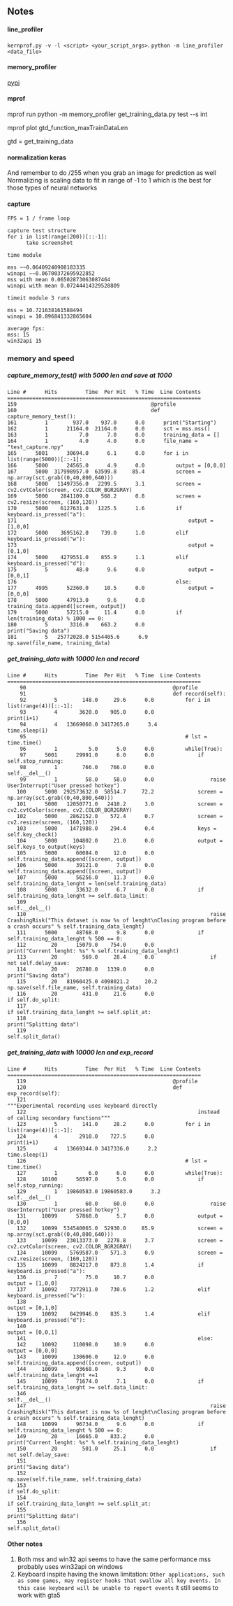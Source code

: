 ## Notes



#### line_profiler
`kernprof.py -v -l <script> <your_script_args>`.
`python -m line_profiler <data_file>`

#### memory_profiler
[pypi](https://pypi.org/project/memory-profiler/)

#### mprof
mprof run python -m memory_profiler get_training_data.py test --s int

mprof plot gtd_function_maxTrainDataLen

gtd = get_training_data



#### normalization keras
And remember to do /255 when you grab an image for prediction as well
Normalizing is scaling data to fit in range of -1 to 1 which is the best for those types of neural networks

#### capture

`FPS = 1 / frame loop`


    capture test structure
    for i in list(range(200))[::-1]:
          take screenshot

    time module

    mss ~~0.06409240908183335
    winapi ~~0.06700372695922852
    mss with mean 0.06502873063087464
    winapi with mean 0.07244414329528809

    timeit module 3 runs

    mss = 10.721638161588494
    winapi = 10.896841332865604

    average fps:
    mss: 15
    win32api 15


### memory and speed

##### capture_memory_test() with 5000 len and save at 1000
    Line #      Hits         Time  Per Hit   % Time  Line Contents
    ==============================================================
    159                                           @profile
    160                                           def capture_memory_test():
    161         1        937.0    937.0      0.0      print("Starting")
    162         1      21164.0  21164.0      0.0      sct = mss.mss()
    163         1          7.0      7.0      0.0      training_data = []
    164         1          4.0      4.0      0.0      file_name = "test_capture.npy"
    165      5001      30694.0      6.1      0.0      for i in list(range(5000))[::-1]:
    166      5000      24565.0      4.9      0.0          output = [0,0,0]
    167      5000  317998957.0  63599.8     85.4          screen = np.array(sct.grab((0,40,800,640)))
    168      5000   11497356.0   2299.5      3.1          screen = cv2.cvtColor(screen, cv2.COLOR_BGR2GRAY)
    169      5000    2841109.0    568.2      0.8          screen = cv2.resize(screen, (160,120))
    170      5000    6127631.0   1225.5      1.6          if keyboard.is_pressed("a"):
    171                                                       output = [1,0,0]
    172      5000    3695162.0    739.0      1.0          elif keyboard.is_pressed("w"):
    173                                                       output = [0,1,0]
    174      5000    4279551.0    855.9      1.1          elif keyboard.is_pressed("d"):
    175         5         48.0      9.6      0.0              output = [0,0,1]
    176                                                   else:
    177      4995      52360.0     10.5      0.0              output = [0,0,0]
    178      5000      47913.0      9.6      0.0          training_data.append([screen, output])
    179      5000      57215.0     11.4      0.0          if len(training_data) % 1000 == 0:
    180         5       3316.0    663.2      0.0              print("Saving data")
    181         5   25772028.0 5154405.6      6.9              np.save(file_name, training_data)

##### get_training_data with 10000 len and record
    Line #      Hits         Time  Per Hit   % Time  Line Contents
    ==============================================================
        90                                               @profile
        91                                               def record(self):
        92         5        148.0     29.6      0.0          for i in list(range(4))[::-1]:
        93         4       3620.0    905.0      0.0              print(i+1)
        94         4   13669060.0 3417265.0      3.4              time.sleep(1)
        95                                                   # lst = time.time()
        96         1          5.0      5.0      0.0          while(True):
        97      5001      29991.0      6.0      0.0              if self.stop_running:
        98         1        766.0    766.0      0.0                  self.__del__()
        99         1         58.0     58.0      0.0                  raise UserInterrupt("User pressed hotkey")
       100      5000  292573632.0  58514.7     72.2              screen = np.array(sct.grab((0,40,800,640)))
       101      5000   12050771.0   2410.2      3.0              screen = cv2.cvtColor(screen, cv2.COLOR_BGR2GRAY)
       102      5000    2862152.0    572.4      0.7              screen = cv2.resize(screen, (160,120))
       103      5000    1471988.0    294.4      0.4              keys = self.key_check()
       104      5000     104802.0     21.0      0.0              output = self.keys_to_output(keys)
       105      5000      60084.0     12.0      0.0              self.training_data.append([screen, output])
       106      5000      39121.0      7.8      0.0              self.training_data.append([screen, output])
       107      5000      56256.0     11.3      0.0              self.training_data_lenght = len(self.training_data)
       108      5000      33632.0      6.7      0.0              if self.training_data_lenght >= self.data_limit:
       109                                                           self.__del__()
       110                                                           raise CrashingRisk("This dataset is now %s of lenght\nClosing program before a crash occurs" % self.training_data_lenght)
       111      5000      48768.0      9.8      0.0              if self.training_data_lenght % 500 == 0:
       112        20      15079.0    754.0      0.0                  print("Current lenght: %s" % self.training_data_lenght)
       113        20        569.0     28.4      0.0                  if not self.delay_save:
       114        20      26780.0   1339.0      0.0                      print("Saving data")
       115        20   81960425.0 4098021.2     20.2                      np.save(self.file_name, self.training_data)
       116        20        431.0     21.6      0.0                      if self.do_split:
       117                                                                   if self.training_data_lenght >= self.split_at:
       118                                                                       print("Splitting data")
       119                                                                       self.split_data()

##### get_training_data with 10000 len and exp_record

    Line #      Hits         Time  Per Hit   % Time  Line Contents
    ==============================================================
       119                                               @profile
       120                                               def exp_record(self):
       121                                                   """Experimental recording uses keyboard directly
       122                                                       instead of calling secondary functions"""
       123         5        141.0     28.2      0.0          for i in list(range(4))[::-1]:
       124         4       2910.0    727.5      0.0              print(i+1)
       125         4   13669344.0 3417336.0      2.2              time.sleep(1)
       126                                                   # lst = time.time()
       127         1          6.0      6.0      0.0          while(True):
       128     10100      56597.0      5.6      0.0              if self.stop_running:
       129         1   19860583.0 19860583.0      3.2                  self.__del__()
       130         1         60.0     60.0      0.0                  raise UserInterrupt("User pressed hotkey")
       131     10099      57868.0      5.7      0.0              output = [0,0,0]
       132     10099  534540065.0  52930.0     85.9              screen = np.array(sct.grab((0,40,800,640)))
       133     10099   23013373.0   2278.8      3.7              screen = cv2.cvtColor(screen, cv2.COLOR_BGR2GRAY)
       134     10099    5769587.0    571.3      0.9              screen = cv2.resize(screen, (160,120))
       135     10099    8824217.0    873.8      1.4              if keyboard.is_pressed("a"):
       136         7         75.0     10.7      0.0                  output = [1,0,0]
       137     10092    7372911.0    730.6      1.2              elif keyboard.is_pressed("w"):
       138                                                           output = [0,1,0]
       139     10092    8429946.0    835.3      1.4              elif keyboard.is_pressed("d"):
       140                                                           output = [0,0,1]
       141                                                       else:
       142     10092     110098.0     10.9      0.0                  output = [0,0,0]
       143     10099     130606.0     12.9      0.0              self.training_data.append([screen, output])
       144     10099      93668.0      9.3      0.0              self.training_data_lenght +=1
       145     10099      71674.0      7.1      0.0              if self.training_data_lenght >= self.data_limit:
       146                                                           self.__del__()
       147                                                           raise CrashingRisk("This dataset is now %s of lenght\nClosing program before a crash occurs" % self.training_data_lenght)
       148     10099      96734.0      9.6      0.0              if self.training_data_lenght % 500 == 0:
       149        20      16665.0    833.2      0.0                  print("Current lenght: %s" % self.training_data_lenght)
       150        20        501.0     25.1      0.0                  if not self.delay_save:
       151                                                               print("Saving data")
       152                                                               np.save(self.file_name, self.training_data)
       153                                                               if self.do_split:
       154                                                                   if self.training_data_lenght >= self.split_at:
       155                                                                       print("Splitting data")
       156                                                                       self.split_data()


#### Other notes

1. Both mss and win32 api seems to have the same performance mss probably uses win32api on windows
2. Keyboard inspite having the known limitation: `Other applications, such as some games, may register hooks that swallow all key events. In this case keyboard will be unable to report events`
  it still seems to work with gta5
